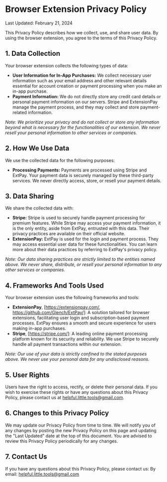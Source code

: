 # Browser Extension Privacy Policy

Last Updated: February 21, 2024

This Privacy Policy describes how we collect, use, and share user data. By using the browser extension, you agree to the terms of this Privacy Policy.

## 1. Data Collection

Your browser extension collects the following types of data:

- **User Information for In-App Purchases:** We collect necessary user information such as your email address and other relevant details essential for account creation or payment processing when you make an in-app purchase.
- **Payment Information:** We do not directly store any credit card details or personal payment information on our servers. Stripe and ExtensionPay manage the payment process, and they may collect and store payment-related information.

*Note: We prioritize your privacy and do not collect or store any information beyond what is necessary for the functionalities of our extension. We never resell your personal information to other services or companies.*

## 2. How We Use Data

We use the collected data for the following purposes:

- **Processing Payments:** Payments are processed using Stripe and ExtPay. Your payment data is securely managed by these third-party services. We never directly access, store, or resell your payment details.

## 3. Data Sharing

We share the collected data with:

- **Stripe:** Stripe is used to securely handle payment processing for premium features. While Stripe may access your payment information, it is the only entity, aside from ExtPay, entrusted with this data. Their privacy practices are available on their official website.
- **ExtensionPay:** ExtPay is used for the login and payment process. They may access essential user data for these functionalities. You can learn more about their data practices by referring to ExtPay's privacy policy.

*Note: Our data sharing practices are strictly limited to the entities named above. We never share, distribute, or resell your personal information to any other services or companies.*

## 4. Frameworks And Tools Used

Your browser extension uses the following frameworks and tools:

- **ExtensionPay**, [https://extensionpay.com/, https://github.com/Glench/ExtPay/]: A solution tailored for browser extensions, facilitating user login and subscription-based payment processes. ExtPay ensures a smooth and secure experience for users making in-app purchases.
- **Stripe**, [https://stripe.com/]: A leading online payment processing platform known for its security and reliability. We use Stripe to securely handle all payment transactions within our extension.

*Note: Our use of your data is strictly confined to the stated purposes above. We never use your personal data for any undisclosed reasons.*

## 5. User Rights

Users have the right to access, rectify, or delete their personal data. If you wish to exercise these rights or have any questions about this Privacy Policy, please contact us at helpful.little.tools@gmail.com.

## 6. Changes to this Privacy Policy

We may update our Privacy Policy from time to time. We will notify you of any changes by posting the new Privacy Policy on this page and updating the "Last Updated" date at the top of this document. You are advised to review this Privacy Policy periodically for any changes.

## 7. Contact Us

If you have any questions about this Privacy Policy, please contact us:
By email: helpful.little.tools@gmail.com
